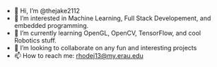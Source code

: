 - 👋 Hi, I’m @thejake2112
- 👀 I’m interested in Machine Learning, Full Stack Developement, and embedded programming.
- 🌱 I’m currently learning OpenGL, OpenCV, TensorFlow, and cool Robotics stuff.
- 💞️ I’m looking to collaborate on any fun and interesting projects
- 📫 How to reach me: rhodej13@my.erau.edu

<!---
thejake2112/thejake2112 is a ✨ special ✨ repository because its `README.md` (this file) appears on your GitHub profile.
You can click the Preview link to take a look at your changes.
--->
